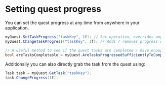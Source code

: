 # Setting quest progress

You can set the quest progress at any time from anywhere in your application.

```csharp
myQuest.SetTaskProgress("taskKey", 1f); // Set operation, overrides any previous progress.
myQuest.ChangeTaskProgress("taskKey", 1f); // Adds / removes progress on the task. Useful for incremental steps.

// A useful method to see if the quest tasks are completed / have enough progress to complete the quest.
bool areTasksCompletable = myQuest.AreTasksProgressedSufficientlyToCompleteQuest();
```

Additionally you can also directly grab the task from the quest using:

```csharp
Task task = myQuest.GetTask("taskKey");
task.ChangeProgress(1f);
```
